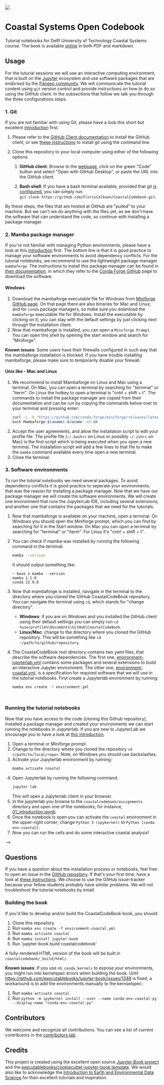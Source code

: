 ![](https://github.com/FlorisCalkoen/CoastalCodebook/blob/main/coastalcodebook/imgs/waves_angola.jpeg)
# Coastal Systems Open Codebook


Tutorial notebooks for Delft University of Technology Coastal Systems course. The book is
available [online](https://floriscalkoen.github.io/CoastalCodebook/intro.html) in both
PDF and markdown.

## Usage

For the tuturial sessions we will use an interactive computing environment, that is built
on the [Jupyter]() ecosystem and use software packages that are endorsed by the [Pangeo
community](https://pangeo.io/quickstart.html). We will communicate the tutorial content
using `git` version control and provide instructions on how to do so using the GitHub client. In the subsections
that follow we talk you through the three configurations steps.

### 1. Git

If you are not familiar with using Git, please have a look this short but excellent
[introduction](https://earth-env-data-science.github.io/lectures/environment/intro_to_git.html)
first.

1. Please refer to the [GitHub Client documentation](https://desktop.github.com/) to
   install the GitHub client, or see [these
   instructions](https://github.com/git-guides/install-git) to install git using the
   command line.
2. Clone this repository to your local
   computer using either of the following options.

   1. **GitHub client**: Browse to the
   [webpage](https://github.com/FlorisCalkoen/CoastalCodebook), click on the green "Code"
   button and select "Open with GitHub Desktop", or paste the URL into the GitHub client.

   2. **Bash shell**: If you have a bash terminal available, provided that git [is
     configured](https://docs.github.com/en/get-started/getting-started-with-git), you
   can simply run: ` git clone https://github.com/FlorisCalkoen/CoastalCodebook.git`.

By these steps, the files that are hosted at GitHub are "pulled" to your machine.
But we can't we do anything with the files yet, as we don't have the software that can
understand the code, so continue with installing a package manager.
### 2. Mamba package manager

If you're not familiar with managing Python environments, please have a look at this
[introduction](https://earth-env-data-science.github.io/lectures/environment/python_environments.html?highlight=conda)
first. The bottom line is that it is good practice to manage your software environments
to avoid dependency conflicts. For the tutorial notebooks,  we recommend to use the
lightweight package manager `mambaforge`. The instructions to install this package
manager can be found in [their
documentation](https://mamba.readthedocs.io/en/latest/installation.html), in which they
refer to the [Conda Forge GitHub](https://github.com/conda-forge/miniforge#mambaforge)
page to download the software.

#### Windows

1. Download the mambaforge executable file for Windows from [Miniforge GitHub
page](https://github.com/conda-forge/miniforge#mambaforge). On that page there are also
binaries for Mac and Linux; and for `conda` package managers, so make sure you download
the `mambaforge` executable file for Windows. Install the executable by clicking on it;
you can stay with the default settings by just clicking next through the installation
client.
2. Now that mambaforge is installed, you can open a `Miniforge Prompt`. You can open this
   shell by opening the start window and search for "Miniforge".

**Known issues**: Some users have their firewalls configured in such way that the
mambaforge installation is blocked. If you have trouble installing mambaforge, please make
sure to temporarily disable your firewall.
#### Unix like - Mac and Linux
1. We recommend to install Mambaforge on Linux and Mac using a terminal. On Mac, you can
   open a terminal by searching for "terminal" or "iterm". On Linux the hotkey to open a
   terminal is "cntrl + shift + t". The commands to
   install the package manager are copied from their documentation and can be run by
   copying the commands below over to your terminal and pressing enter:
   ```bash
   curl -L -O "https://github.com/conda-forge/miniforge/releases/latest/download/Mambaforge-$(uname)-$(uname -m).sh"
   bash Mambaforge-$(uname)-$(uname -m).sh

   ```
2. Accept the user agreements, and allow the installation script to edit your profile
   file. The profile file (`~/.bashrc` on Linux or possibly `~/.zshrc` on Mac) is the
   first script which is being executed when you open a new terminal. The installation
   script will add a few lines to that file to make the `mamba` command available every
   time open a new terminal.
3. Close the terminal.

### 3. Software environments
To run the tutorial notebooks we need several packages. To avoid dependency conflicts it
is good practice to seperate your environments; that was the reason for installing a
package manager. Now that we have our package manager we will create the software
environments. We will create one environment that runs the JupyterLab IDE, including
several extensions; and another one that contains the packages that we need for the
tutorials.

1. Now that mambaforge is available on your machine, open a terminal. On Windows you
   should open the Miniforge prompt, which you can find by searching for it in the Start
   window. On Mac you can open a terminal by searching for "terminal" or "iterm". For
   Linux it's "cntrl + shift + t".
2. You can check if mamba was installed by running the following command in the terminal:
   ```bash
   mamba --version
   ````
   It should output something like:

   ```console
   ~ base ❯ mamba --version
   mamba 1.1.0
   conda 22.9.0
   ```
3. Now that mambaforge is installed, navigate in the terminal to the directory
   where you cloned the GitHub CoastalCodeBook repository. You can navigate the terminal
   using `cd`, which stands for "change directory".
   - **Windows**: if you are on Windows and you installed the GitHub client using their default settings you can
   simply run `cd %userprofile%\Documents\GitHub\CoastalCodeBook`.
   - **Linux/Mac**: change to the directory where you cloned the GitHub repository. This
     will be something like `cd ~/path/to/github/repository`.
4. The CoastalCodeBook root directory contains two yaml files, that describe the software
   dependencies. The first one, [environment-jupyterlab.yml](environment-coastal.yml)
   contains some packages and several extensions to build an interactive Jupyter
   environment. The other one, [environment-coastal.yml](environment-coastal.yml), is a
   specification for required software that we will use in the tutorial notebooks. First
   create a Jupyterlab environment by running:

   ```bash
   mamba env create -f environment.yml
   ```

   ```


### Running the tutorial notebooks
Now that you have access to the code (cloning this Github repository), installed a
package manager and created your environments we can start running the notebooks in
Jupyterlab. If you are new to JupyterLab we encourage you to have a look at [this
introduction](https://earth-env-data-science.github.io/lectures/environment/intro_to_jupyterlab.html).

1. Open a terminal or Miniforge prompt.
2. Change to the directory where you cloned the repository `cd </path/to/local/repo>`.
   Note, on Windows you should use backslashes.
3. Activate your Jupyterlab environment by running:
   ```bash
   mamba activate coastal
   ```
4. Open Jupyterlab by running the following command:
   ```bash
   jupyter lab
   ```
   This will open a Jupyterlab client in your browser.
5. In the jupyterlab you browse to the `coastalcodebook/assignments` directory and open
      one of the notebooks, for instance,
      [01_introduction.ipynb](coastalcodebook/assignments/01_introduction.ipynb).
6. Once the notebook is open you can activate the `coastal` environment in the
      upper-right corner; change `Python 3 (ipykernel)` to `Python [conda env:coastal]`.
7. Now you can run the cells and do some interactive coastal analysis!




<!-- ### Hosting the book

Please see the [Jupyter Book documentation](https://jupyterbook.org/publish/web.html) to discover options for deploying a book online using services such as GitHub, GitLab, or Netlify.

For GitHub and GitLab deployment specifically, the [cookiecutter-jupyter-book](https://github.com/executablebooks/cookiecutter-jupyter-book) includes templates for, and information about, optional continuous integration (CI) workflow files to help easily and automatically deploy books online with GitHub or GitLab. For example, if you chose `github` for the `include_ci` cookiecutter option, your book template was created with a GitHub actions workflow file that, once pushed to GitHub, automatically renders and pushes your book to the `gh-pages` branch of your repo and hosts it on GitHub Pages when a push or pull request is made to the main branch. --> -->

## Questions

If you have a question about the installation process or notebooks, feel free to open an
issue in the [GitHub repository](https://github.com/FlorisCalkoen/CoastalCodebook). If
that's your first time, have a look at [these
instructions](https://docs.github.com/en/issues/tracking-your-work-with-issues/creating-an-issue).
We choose to use the GitHub issue-tracker because your fellow students probably have
similar problems. We will not troubleshoot the tutorial notebooks by email.

### Building the book

If you'd like to develop and/or build the CoastalCodeBook book, you should:

1. Clone this repository
2. Run `mamba env create -f environment-coastal.yml`
3. Run `mamba activate coastal`
4. Run `mamba install jupyter-book`
5. Run 'jupyter-book build coastalcodebook'

A fully-rendered HTML version of the book will be built in
`coastalcodebook/_build/html/`.

**Known issues**: If you use `nb_conda_kernels` to expose your environments, you might run
into kernelspec errors when building the book. Until
https://github.com/executablebooks/jupyter-book/issues/1348 is fixed, a workaround is to
add the environments manually to the kernselspec:
1. Run `mamba activate coastal`
2. Run `python -m ipykernel install --user --name conda-env-coastal-py --display-name "conda-env-coastal-py"`

## Contributors

We welcome and recognize all contributions. You can see a list of current contributors in
the [contributors
tab](https://github.com/floriscalkoen/coastalcodebook/graphs/contributors).

## Credits

This project is created using the excellent open source [Jupyter Book
project](https://jupyterbook.org/) and the [executablebooks/cookiecutter-jupyter-book
template](https://github.com/executablebooks/cookiecutter-jupyter-book). We would also
like to acknowledge the [Introduction to Earth and Environmental Data
Science](https://earth-env-data-science.github.io/intro.html) for their excellent
tutorials and inspiration.
